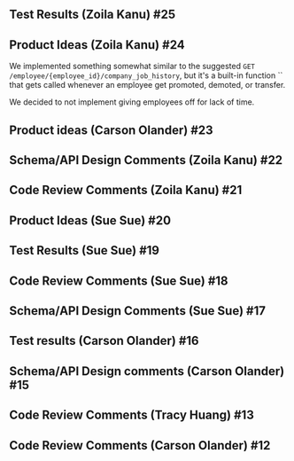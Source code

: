 ## Test Results (Zoila Kanu) #25 

## Product Ideas (Zoila Kanu) #24
We implemented something somewhat similar to the suggested `GET /employee/{employee_id}/company_job_history`, but it's a built-in function `` that gets called whenever an employee get promoted, demoted, or transfer.

We decided to not implement giving employees off for lack of time. 


## Product ideas (Carson Olander) #23 

## Schema/API Design Comments (Zoila Kanu) #22 

## Code Review Comments (Zoila Kanu) #21 

## Product Ideas (Sue Sue) #20 

## Test Results (Sue Sue) #19 

## Code Review Comments (Sue Sue) #18 

## Schema/API Design Comments (Sue Sue) #17 

## Test results (Carson Olander) #16 

## Schema/API Design comments (Carson Olander) #15 

## Code Review Comments (Tracy Huang) #13 

## Code Review Comments (Carson Olander) #12

